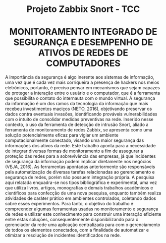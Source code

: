 <h1 align="center"> Projeto Zabbix Snort - TCC </h1>
<h1 align="center"> MONITORAMENTO INTEGRADO DE SEGURANÇA E DESEMPENHO DE 
ATIVOS DE REDES DE COMPUTADORES </h1>

A importância da segurança é algo inerente aos sistemas de informação, uma vez que 
é cada vez mais corriqueira a presença de  hackers  nos meios eletrônicos, portanto, é preciso 
pensar  em  mecanismos  que  sejam  capazes  de  proteger  a  interação  entre  o  usuário  e  o 
computador, que é a ferramenta que possibilita o contato do internauta com o mundo virtual. 
A  segurança  da  informação  é  um  dos  ramos  da  tecnologia  da  informação  que  mais 
recebeu investimentos maciços (NETO, 2016), objetivando preservar os dados contra eventuais 
invasões,  identificando  prováveis  vulnerabilidades  com  o  intuito  de  consolidar  medidas 
preventivas na rede. Inserido nesse contexto, o uso da ferramenta de detecção de intrusão Snort,
aliado  a  ferramenta  de  monitoramento  de  redes  Zabbix,  se  apresenta  como  uma  solução 
potencialmente eficaz para vigiar um ambiente computacionalmente conectado, visando uma 
maior segurança das informações dos ativos da rede.
Este trabalho aponta para a necessidade de integrar diversas formas de monitoramento 
a fim de assegurar a proteção das redes para a sobrevivência das empresas, já que incidentes de 
segurança  da  informação  podem  implicar  diretamente  nos  negócios  (VEJA,  2016).  As 
ferramentas apontadas anteriormente são responsáveis pela automatização de diversas tarefas 
relacionadas ao gerenciamento e segurança de redes, porém não possuem integração própria.
A pesquisa aqui relatada enquadra-se nos tipos bibliográfica e experimental, uma vez 
que  utiliza  livros,  artigos,  monografias  e  demais  trabalhos  acadêmicos  e  científicos  para 
confecção de uma nova pesquisa, enquanto também realiza atividades de caráter prático em 
ambientes controlados, coletando dados sobre esses experimentos.
Para  tanto,  o  objetivo  do  trabalho  é  compreender  algumas  ferramentas  usadas  no 
monitoramento e segurança de redes e utilizar este conhecimento para construir uma interação 
eficiente entre estas soluções, consequentemente disponibilizando para o gerenciador da rede 
uma aplicação centralizada para com o gerenciamento de todos os elementos conectados, com 
a finalidade de automatizar e otimizar a resolução de incidentes identificados na rede.
